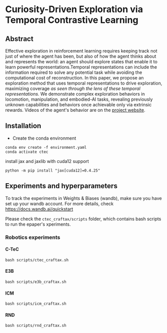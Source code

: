 # Curiosity-Driven Exploration via Temporal Contrastive Learning 


## Abstract
Effective exploration in reinforcement learning requires keeping track not just of where the agent has been, but also of how the agent thinks about and represents the world: an agent should explore states that enable it to learn powerful representations.Temporal representations can include the information required to solve any potential task while avoiding the computational cost of reconstruction. In this paper, we propose an exploration method that uses temporal representations to drive exploration, maximizing coverage *as seen through the lens of these temporal representations.* We demonstrate complex exploration behaviors in locomotion, manipulation, and embodied-AI tasks, revealing previously unknown capabilities and behaviors once achievable only via extrinsic rewards. Videos of the agent's behavior are on the [project website](https://sites.google.com/view/ctec-anonymous-submission).


## Installation
- Create the conda environment
```
conda env create -f environment.yaml
conda activate ctec
```
install jax and jaxlib with cuda12 support
```
python -m pip install "jax[cuda12]=0.4.25"
```
## Experiments and hyperparameters
To track the experiments in Weights & Biases (wandb), make sure you have set up your wandb account. For more details, check https://docs.wandb.ai/quickstart

Please check the ```ctec_craftax/scripts``` folder, which contains bash scripts to run the epaper's xperiments.

### Robotics experiments
#### C-TeC
```
bash scripts/ctec_craftax.sh
```
#### E3B
```
bash scripts/e3b_craftax.sh
```
#### ICM
```
bash scripts/icm_craftax.sh
```
#### RND
```
bash scripts/rnd_craftax.sh
```